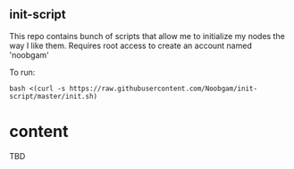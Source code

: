 ## init-script

This repo contains bunch of scripts that allow me to initialize my nodes the way I like them.
Requires root access to create an account named 'noobgam'

To run:
```
bash <(curl -s https://raw.githubusercontent.com/Noobgam/init-script/master/init.sh)
```

# content

TBD
